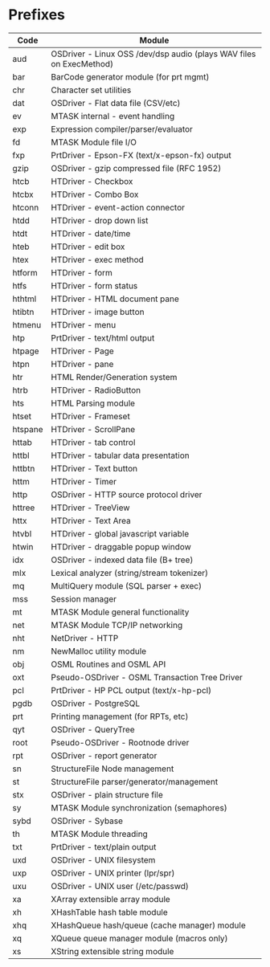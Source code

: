 # Prefixes

| Code    |	Module
|---------|---------------------------------------------------------------------
| aud     | OSDriver - Linux OSS /dev/dsp audio (plays WAV files on ExecMethod)
| bar     | BarCode generator module (for prt mgmt)
| chr     | Character set utilities
| dat     | OSDriver - Flat data file (CSV/etc)
| ev      | MTASK internal - event handling
| exp     | Expression compiler/parser/evaluator
| fd      | MTASK Module file I/O
| fxp     | PrtDriver - Epson-FX (text/x-epson-fx) output
| gzip    | OSDriver - gzip compressed file (RFC 1952)
| htcb    | HTDriver - Checkbox
| htcbx   | HTDriver - Combo Box
| htconn  | HTDriver - event-action connector
| htdd    | HTDriver - drop down list
| htdt    | HTDriver - date/time
| hteb    | HTDriver - edit box
| htex    | HTDriver - exec method
| htform  | HTDriver - form
| htfs    | HTDriver - form status
| hthtml  | HTDriver - HTML document pane
| htibtn  | HTDriver - image button
| htmenu  | HTDriver - menu
| htp     | PrtDriver - text/html output
| htpage  | HTDriver - Page
| htpn    | HTDriver - pane
| htr	    | HTML Render/Generation system
| htrb    | HTDriver - RadioButton
| hts     |	HTML Parsing module
| htset   | HTDriver - Frameset
| htspane |	HTDriver - ScrollPane
| httab   | HTDriver - tab control
| httbl   | HTDriver - tabular data presentation
| httbtn  | HTDriver - Text button
| httm    | HTDriver - Timer
| http    | OSDriver - HTTP source protocol driver
| httree  | HTDriver - TreeView
| httx    | HTDriver - Text Area
| htvbl   | HTDriver - global javascript variable
| htwin   | HTDriver - draggable popup window
| idx     | OSDriver - indexed data file (B+ tree)
| mlx     | Lexical analyzer (string/stream tokenizer)
| mq      | MultiQuery module (SQL parser + exec)
| mss     | Session manager
| mt      | MTASK Module general functionality
| net     | MTASK Module TCP/IP networking
| nht     | NetDriver - HTTP
| nm      | NewMalloc utility module
| obj     | OSML Routines and OSML API
| oxt     | Pseudo-OSDriver - OSML Transaction Tree Driver
| pcl     | PrtDriver - HP PCL output (text/x-hp-pcl)
| pgdb    | OSDriver - PostgreSQL
| prt     | Printing management (for RPTs, etc)
| qyt     | OSDriver - QueryTree
| root    | Pseudo-OSDriver - Rootnode driver
| rpt     | OSDriver - report generator
| sn      | StructureFile Node management
| st      | StructureFile parser/generator/management
| stx     | OSDriver - plain structure file
| sy      | MTASK Module synchronization (semaphores)
| sybd    | OSDriver - Sybase
| th      | MTASK Module threading
| txt     | PrtDriver - text/plain output
| uxd     | OSDriver - UNIX filesystem
| uxp     | OSDriver - UNIX printer (lpr/spr)
| uxu     | OSDriver - UNIX user (/etc/passwd)
| xa      | XArray extensible array module
| xh      | XHashTable hash table module
| xhq     | XHashQueue hash/queue (cache manager) module
| xq      | XQueue queue manager module (macros only)
| xs      | XString extensible string module
